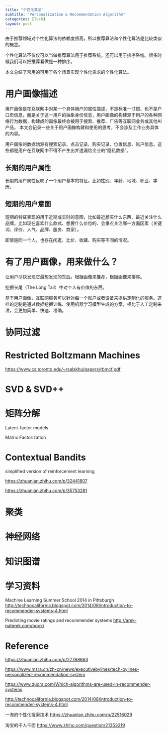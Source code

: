 ```yaml
---
title: "个性化算法"
subtitle: "Personalization & Recommendation Algorithm"
categories: [Tech]
layout: post
---
```


由于推荐领域对个性化算法的依赖度很高，所以推荐算法和个性化算法是比较类似的概念。

个性化算法不仅仅可以当做推荐算法用于推荐系统，还可以用于排序系统。很多时候我们可以把推荐看做是一种排序。

本文总结了常用的可用于各个场景实现个性化需求的个性化算法。


# 用户画像描述

用户画像是在互联网中对某一个具体用户的属性描述，不是标准一寸照、也不是户口页信息，而是关于这一用户的抽象身份信息，用户画像的构建源于用户的各种网络行为数据，构建成的画像最终会被用于搜索、推荐、广告等互联网业务或其他AI产品。
本文会记录一些关于用户画像构建和使用的思考，不会涉及工作业务具体的内容。

用户画像的数据始源有搜索记录、点击记录、购买记录、位置信息、账户信息。这些都是用户在互联网中不得不产生出并透漏给企业的“隐私数据”。

## 长期的用户属性

长期的用户属性反映了一个用户基本的特征，比如性别、年龄、地域、职业、学历。

## 短期的用户意图

短期的特征表现的用于近期或实时的意图，比如最近想买什么东西、最近关注什么品牌，比如现在喜欢什么款式、想要什么价位的、会重点关注哪一方面因素（关键词、评价、人气、品牌、服务、商家）。

即使是同一个人，也存在闲逛、比价、收藏、购买等不同的情况。


# 有了用户画像，用来做什么？

让用户尽快发现它最想发现的东西。根据画像来推荐，根据画像来排序。

挖掘长尾（The Long Tail）中对个人有价值的东西。

基于用户画像，互联网服务可以针对每一个账户或者设备来提供定制化的服务。这样的定制是通过数据挖掘训练、使用机器学习模型生成的方案，相比于人工定制来讲，会更加简单、快速、准确。





# 协同过滤




# Restricted Boltzmann Machines

https://www.cs.toronto.edu/~rsalakhu/papers/rbmcf.pdf

# SVD & SVD++


# 矩阵分解

Latent-factor models

Matrix Factorization





# Contextual Bandits

simplified version of reinforcement learning

https://zhuanlan.zhihu.com/p/32441807

https://zhuanlan.zhihu.com/p/35753281


# 聚类




# 神经网络




# 知识图谱







# 学习资料

Machine Learning Summer School 2014 in Pittsburgh
http://technocalifornia.blogspot.com/2014/08/introduction-to-recommender-systems-4.html

Predicting movie ratings and recommender systems
http://arek-paterek.com/book/





# Reference

https://zhuanlan.zhihu.com/p/27768663

https://www.msra.cn/zh-cn/news/executivebylines/tech-bylines-personalized-recommendation-system

https://www.quora.com/Which-algorithms-are-used-in-recommender-systems

http://technocalifornia.blogspot.com/2014/08/introduction-to-recommender-systems-4.html

一淘的个性化搜索技术  https://zhuanlan.zhihu.com/p/22516029

淘宝的千人千面  https://www.zhihu.com/question/21353219

